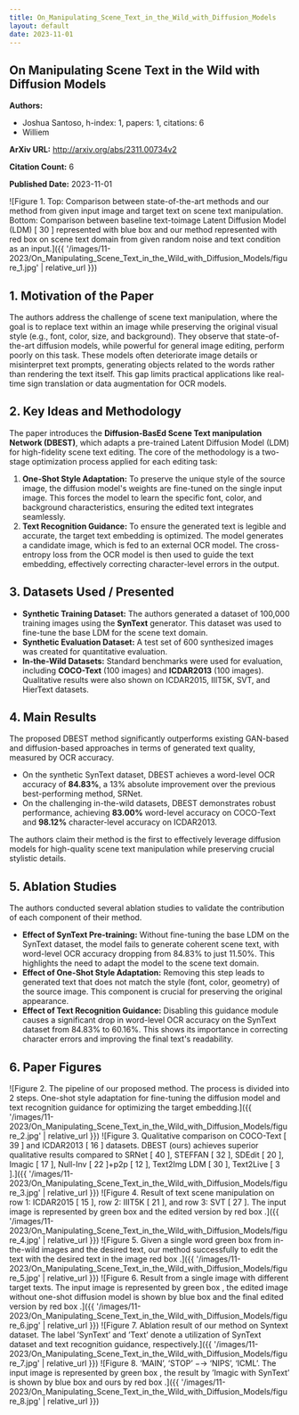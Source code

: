 ```yaml
---
title: On_Manipulating_Scene_Text_in_the_Wild_with_Diffusion_Models
layout: default
date: 2023-11-01
---
```

## On Manipulating Scene Text in the Wild with Diffusion Models
**Authors:**
- Joshua Santoso, h-index: 1, papers: 1, citations: 6
- Williem

**ArXiv URL:** http://arxiv.org/abs/2311.00734v2

**Citation Count:** 6

**Published Date:** 2023-11-01

![Figure 1. Top: Comparison between state-of-the-art methods and our method from given input image and target text on scene text manipulation. Bottom: Comparison between baseline text-toimage Latent Diffusion Model (LDM) [ 30 ] represented with blue box and our method represented with red box on scene text domain from given random noise and text condition as an input.]({{ '/images/11-2023/On_Manipulating_Scene_Text_in_the_Wild_with_Diffusion_Models/figure_1.jpg' | relative_url }})
## 1. Motivation of the Paper
The authors address the challenge of scene text manipulation, where the goal is to replace text within an image while preserving the original visual style (e.g., font, color, size, and background). They observe that state-of-the-art diffusion models, while powerful for general image editing, perform poorly on this task. These models often deteriorate image details or misinterpret text prompts, generating objects related to the words rather than rendering the text itself. This gap limits practical applications like real-time sign translation or data augmentation for OCR models.

## 2. Key Ideas and Methodology
The paper introduces the **Diffusion-BasEd Scene Text manipulation Network (DBEST)**, which adapts a pre-trained Latent Diffusion Model (LDM) for high-fidelity scene text editing. The core of the methodology is a two-stage optimization process applied for each editing task:

1.  **One-Shot Style Adaptation:** To preserve the unique style of the source image, the diffusion model's weights are fine-tuned on the single input image. This forces the model to learn the specific font, color, and background characteristics, ensuring the edited text integrates seamlessly.
2.  **Text Recognition Guidance:** To ensure the generated text is legible and accurate, the target text embedding is optimized. The model generates a candidate image, which is fed to an external OCR model. The cross-entropy loss from the OCR model is then used to guide the text embedding, effectively correcting character-level errors in the output.

## 3. Datasets Used / Presented
-   **Synthetic Training Dataset:** The authors generated a dataset of 100,000 training images using the **SynText** generator. This dataset was used to fine-tune the base LDM for the scene text domain.
-   **Synthetic Evaluation Dataset:** A test set of 600 synthesized images was created for quantitative evaluation.
-   **In-the-Wild Datasets:** Standard benchmarks were used for evaluation, including **COCO-Text** (100 images) and **ICDAR2013** (100 images). Qualitative results were also shown on ICDAR2015, IIIT5K, SVT, and HierText datasets.

## 4. Main Results
The proposed DBEST method significantly outperforms existing GAN-based and diffusion-based approaches in terms of generated text quality, measured by OCR accuracy.

-   On the synthetic SynText dataset, DBEST achieves a word-level OCR accuracy of **84.83%**, a 13% absolute improvement over the previous best-performing method, SRNet.
-   On the challenging in-the-wild datasets, DBEST demonstrates robust performance, achieving **83.00%** word-level accuracy on COCO-Text and **98.12%** character-level accuracy on ICDAR2013.

The authors claim their method is the first to effectively leverage diffusion models for high-quality scene text manipulation while preserving crucial stylistic details.

## 5. Ablation Studies
The authors conducted several ablation studies to validate the contribution of each component of their method.

-   **Effect of SynText Pre-training:** Without fine-tuning the base LDM on the SynText dataset, the model fails to generate coherent scene text, with word-level OCR accuracy dropping from 84.83% to just 11.50%. This highlights the need to adapt the model to the scene text domain.
-   **Effect of One-Shot Style Adaptation:** Removing this step leads to generated text that does not match the style (font, color, geometry) of the source image. This component is crucial for preserving the original appearance.
-   **Effect of Text Recognition Guidance:** Disabling this guidance module causes a significant drop in word-level OCR accuracy on the SynText dataset from 84.83% to 60.16%. This shows its importance in correcting character errors and improving the final text's readability.

## 6. Paper Figures
![Figure 2. The pipeline of our proposed method. The process is divided into 2 steps. One-shot style adaptation for fine-tuning the diffusion model and text recognition guidance for optimizing the target embedding.]({{ '/images/11-2023/On_Manipulating_Scene_Text_in_the_Wild_with_Diffusion_Models/figure_2.jpg' | relative_url }})
![Figure 3. Qualitative comparison on COCO-Text [ 39 ] and ICDAR2013 [ 16 ] datasets. DBEST (ours) achieves superior qualitative results compared to SRNet [ 40 ], STEFFAN [ 32 ], SDEdit [ 20 ], Imagic [ 17 ], Null-Inv [ 22 ]+p2p [ 12 ], Text2Img LDM [ 30 ], Text2Live [ 3 ].]({{ '/images/11-2023/On_Manipulating_Scene_Text_in_the_Wild_with_Diffusion_Models/figure_3.jpg' | relative_url }})
![Figure 4. Result of text scene manipulation on row 1: ICDAR2015 [ 15 ], row 2: IIIT5K [ 21 ], and row 3: SVT [ 27 ]. The input image is represented by green box and the edited version by red box .]({{ '/images/11-2023/On_Manipulating_Scene_Text_in_the_Wild_with_Diffusion_Models/figure_4.jpg' | relative_url }})
![Figure 5. Given a single word green box from in-the-wild images and the desired text, our method successfully to edit the text with the desired text in the image red box .]({{ '/images/11-2023/On_Manipulating_Scene_Text_in_the_Wild_with_Diffusion_Models/figure_5.jpg' | relative_url }})
![Figure 6. Result from a single image with different target texts. The input image is represented by green box , the edited image without one-shot diffusion model is shown by blue box and the final edited version by red box .]({{ '/images/11-2023/On_Manipulating_Scene_Text_in_the_Wild_with_Diffusion_Models/figure_6.jpg' | relative_url }})
![Figure 7. Ablation result of our method on Syntext dataset. The label ’SynText’ and ’Text’ denote a utilization of SynText dataset and text recognition guidance, respectively.]({{ '/images/11-2023/On_Manipulating_Scene_Text_in_the_Wild_with_Diffusion_Models/figure_7.jpg' | relative_url }})
![Figure 8. ‘MAIN’, ‘STOP’ −→ ‘NIPS’, ‘ICML’. The input image is represented by green box , the result by ’Imagic with SynText’ is shown by blue box and ours by red box .]({{ '/images/11-2023/On_Manipulating_Scene_Text_in_the_Wild_with_Diffusion_Models/figure_8.jpg' | relative_url }})
